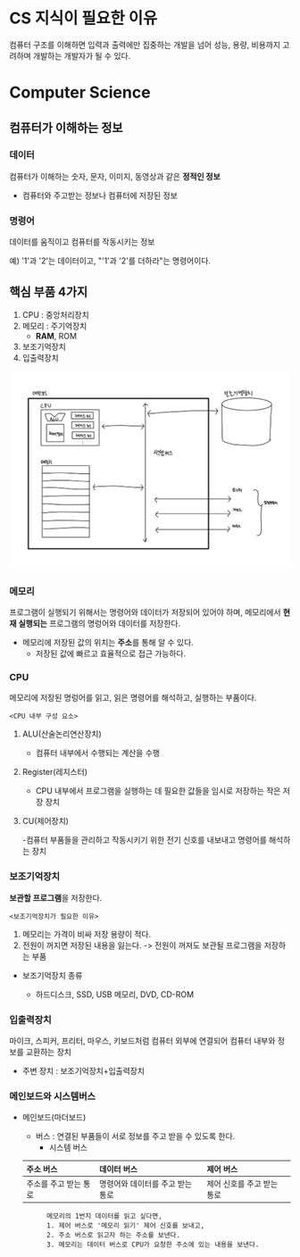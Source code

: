 # CS 지식이 필요한 이유 
컴퓨터 구조를 이해하면 입력과 출력에만 집중하는 개발을 넘어 성능, 용량, 비용까지 고려하며 개발하는 개발자가 될 수 있다.

# Computer Science

## 컴퓨터가 이해하는 정보

### 데이터
컴퓨터가 이해하는 숫자, 문자, 이미지, 동영상과 같은 **정적인 정보**
- 컴퓨터와 주고받는 정보나 컴퓨터에 저장된 정보

### 명령어
데이터를 움직이고 컴퓨터를 작동시키는 정보

예) '1'과 '2'는 데이터이고, "'1'과 '2'를 더하라"는 명령어이다.

## 핵심 부품 4가지
1. CPU : 중앙처리장치
2. 메모리 : 주기억장치
    - **RAM**, ROM
3. 보조기억장치
4. 입출력장치

![Alt text](images/image.png)

### 메모리
프로그램이 실행되기 위해서는 명령어와 데이터가 저장되어 있어야 하며, 메모리에서 **현재 실행되는** 프로그램의 명렁어와 데이터를 저장한다.

- 메모리에 저장된 값의 위치는 **주소**를 통해 알 수 있다.
    - 저장된 값에 빠르고 효율적으로 접근 가능하다.

### CPU
메모리에 저장된 명렁어를 읽고, 읽은 명령어를 해석하고, 실행하는 부품이다.

`<CPU 내부 구성 요소>`

1. ALU(산술논리연산장치)

    - 컴퓨터 내부에서 수행되는 계산을 수행
2. Register(레지스터)

    - CPU 내부에서 프로그램을 실행하는 데 필요한 값들을 임시로 저장하는 작은 저장 장치
3. CU(제어장치)

    -컴퓨터 부품들을 관리하고 작동시키기 위한 전기 신호를 내보내고 명령어를 해석하는 장치


### 보조기억장치
**보관할 프로그램**을 저장한다.

`<보조기억장치가 필요한 이유>`

1. 메모리는 가격이 비싸 저장 용량이 적다.
2. 전원이 꺼지면 저장된 내용을 잃는다.
-> 전원이 꺼져도 보관될 프로그램을 저장하는 부품

- 보조기억장치 종류
    
    - 하드디스크, SSD, USB 메모리, DVD, CD-ROM


### 입출력장치
마이크, 스피커, 프리터, 마우스, 키보드처럼 컴퓨터 외부에 연결되어 컴퓨터 내부와 정보를 교환하는 장치

- 주변 장치 : 보조기억장치+입출력장치

### 메인보드와 시스템버스
- 메인보드(마더보드)
    - 버스 : 연결된 부품들이 서로 정보를 주고 받을 수 있도록 한다.
        - 시스템 버스

    |주소 버스|데이터 버스|제어 버스|
    |----|----|----|
    |주소를 주고 받는 통로|명령어와 데이터를 주고 받는 통로|제어 신호를 주고 받는 통로|
            메모리의 1번지 데이터를 읽고 싶다면,
            1. 제어 버스로 '메모리 읽기' 제어 신호를 보내고,
            2. 주소 버스로 읽고자 하는 주소를 보낸다.
            3. 메모리는 데이터 버스로 CPU가 요청한 주소에 있는 내용을 보낸다.
    